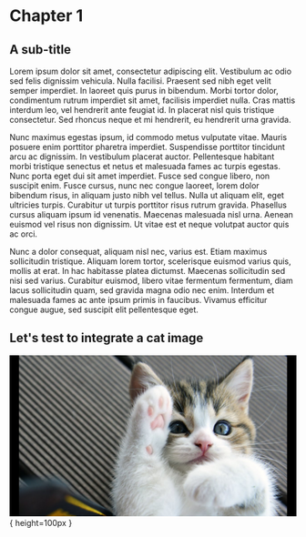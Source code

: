 # Chapter 1

## A sub-title

Lorem ipsum dolor sit amet, consectetur adipiscing elit. Vestibulum ac odio sed felis dignissim vehicula. Nulla facilisi. Praesent sed nibh eget velit semper imperdiet. In laoreet quis purus in bibendum. Morbi tortor dolor, condimentum rutrum imperdiet sit amet, facilisis imperdiet nulla. Cras mattis interdum leo, vel hendrerit ante feugiat id. In placerat nisl quis tristique consectetur. Sed rhoncus neque et mi hendrerit, eu hendrerit urna gravida.

Nunc maximus egestas ipsum, id commodo metus vulputate vitae. Mauris posuere enim porttitor pharetra imperdiet. Suspendisse porttitor tincidunt arcu ac dignissim. In vestibulum placerat auctor. Pellentesque habitant morbi tristique senectus et netus et malesuada fames ac turpis egestas. Nunc porta eget dui sit amet imperdiet. Fusce sed congue libero, non suscipit enim. Fusce cursus, nunc nec congue laoreet, lorem dolor bibendum risus, in aliquam justo nibh vel tellus. Nulla ut aliquam elit, eget ultricies turpis. Curabitur ut turpis porttitor risus rutrum gravida. Phasellus cursus aliquam ipsum id venenatis. Maecenas malesuada nisl urna. Aenean euismod vel risus non dignissim. Ut vitae est et neque volutpat auctor quis ac orci.

Nunc a dolor consequat, aliquam nisl nec, varius est. Etiam maximus sollicitudin tristique. Aliquam lorem tortor, scelerisque euismod varius quis, mollis at erat. In hac habitasse platea dictumst. Maecenas sollicitudin sed nisi sed varius. Curabitur euismod, libero vitae fermentum fermentum, diam lacus sollicitudin quam, sed gravida magna odio nec enim. Interdum et malesuada fames ac ante ipsum primis in faucibus. Vivamus efficitur congue augue, sed suscipit elit pellentesque eget.

## Let's test to integrate a cat image

![A cute icat](assets/chapter1/cat.jpg){ height=100px }
